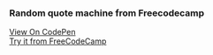 ### Random quote machine from Freecodecamp
[View On CodePen](https://codepen.io/santaeugeniaJ/pen/yLojZQg) </br>
[Try it from FreeCodeCamp](https://www.freecodecamp.org/learn/front-end-development-libraries/front-end-development-libraries-projects/build-a-random-quote-machine)